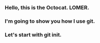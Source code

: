### Hello, this is the Octocat. LOMER.
### I'm going to show you how I use git.
### Let's start with git init.